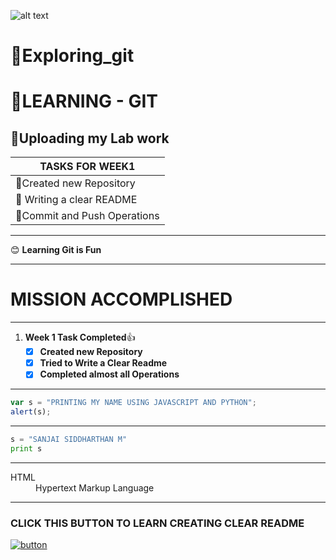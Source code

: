 ![alt text](https://media-exp1.licdn.com/dms/image/C560BAQGXEwj1f5jkXQ/company-logo_200_200/0?e=2159024400&v=beta&t=dOiE07zJfQuqsPZkDZ8Y3AIytMEKo8XBQyWOjL4rXic "compTIA")

# :star2:Exploring_git
# :star2:LEARNING - GIT
## :star2:Uploading my Lab work
| TASKS FOR WEEK1              |
| -----------------------------|
|  :star2:Created new Repository      |
| :star2: Writing a clear README      |
|  :star2:Commit and Push Operations  

***
:blush: **Learning Git is Fun**

***
# MISSION ACCOMPLISHED
***
1. **Week 1 Task Completed**:+1:
     - [x] **Created new Repository**
      - [x] **Tried to Write a Clear Readme**
      - [x] **Completed almost all  Operations**

*** 

      
```javascript
var s = "PRINTING MY NAME USING JAVASCRIPT AND PYTHON";
alert(s);
```

*** 
```python
s = "SANJAI SIDDHARTHAN M"
print s
```

***
<dl>
  <dt>HTML</dt>
  <dd>Hypertext Markup Language</dd>
  
***
### CLICK THIS BUTTON TO LEARN CREATING CLEAR README
[![button](http://www.presentationpro.com/images/product/medium/slide/PPP_CGENE_LT3_Presentation-PowerPoint-Slide-Graphic_Push_Button_Up.jpg)](https://www.youtube.com/watch?v=HUBNt18RFbo&feature=youtu.be)

